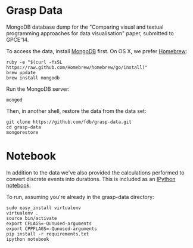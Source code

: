 Grasp Data
==========
MongoDB database dump for the "Comparing visual and textual programming approaches for data visualisation" paper, submitted to GPCE'14.

To access the data, install [MongoDB](http://www.mongodb.org/) first. On OS X, we prefer [Homebrew](http://brew.sh/):

    ruby -e "$(curl -fsSL https://raw.github.com/Homebrew/homebrew/go/install)"
    brew update
    brew install mongodb

Run the MongoDB server:

    mongod

Then, in another shell, restore the data from the data set:

    git clone https://github.com/fdb/grasp-data.git
    cd grasp-data
    mongorestore

Notebook
========
In addition to the data we've also provided the calculations performed to convert discrete events into durations. This is included as an [IPython notebook](http://ipython.org/notebook.html).

To run, assuming you're already in the grasp-data directory:

    sudo easy_install virtualenv
    virtualenv .
    source bin/activate
    export CFLAGS=-Qunused-arguments
    export CPPFLAGS=-Qunused-arguments
    pip install -r requirements.txt
    ipython notebook
